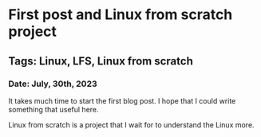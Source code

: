 # First post and Linux from scratch project
## Tags: Linux, LFS, Linux from scratch
### Date: July, 30th, 2023

It takes much time to start the first blog post. I hope that I could write something that useful here.

Linux from scratch is a project that I wait for to understand the Linux more.


